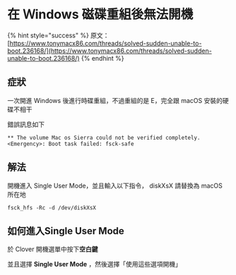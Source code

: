 # 在 Ｗindows 磁碟重組後無法開機

{% hint style="success" %}
原文：[https://www.tonymacx86.com/threads/solved-sudden-unable-to-boot.236168/](https://www.tonymacx86.com/threads/solved-sudden-unable-to-boot.236168/)
{% endhint %}

## 症狀

一次開進 Windows 後進行時碟重組，不過重組的是 E，完全跟 macOS 安裝的硬碟不相干

錯誤訊息如下

```text
** The volume Mac os Sierra could not be verified completely.
<Emergency>: Boot task failed: fsck-safe
```

## 解法

開機進入 Single User Mode，並且輸入以下指令， diskXsX 請替換為 macOS 所在地

```text
fsck_hfs -Rc -d /dev/diskXsX
```

## 如何進入Single User Mode

於 Clover 開機選單中按下**空白鍵**

並且選擇 **Single User Mode** ，然後選擇「使用這些選項開機」




